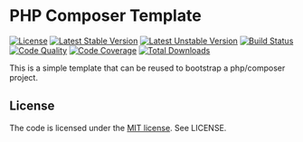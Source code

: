 # PHP Composer Template

[![License](https://poser.pugx.org/exolnet/%project-name%/license.svg)](https://packagist.org/packages/exolnet/%project-name%)
[![Latest Stable Version](https://poser.pugx.org/exolnet/%project-name%/v/stable.svg)](https://packagist.org/packages/exolnet/%project-name%)
[![Latest Unstable Version](https://poser.pugx.org/exolnet/%project-name%/v/unstable.svg)](https://packagist.org/packages/exolnet/%project-name%)
[![Build Status](https://img.shields.io/travis/exolnet/%project-name%.svg)](https://travis-ci.org/exolnet/%project-name%)
[![Code Quality](https://img.shields.io/scrutinizer/g/exolnet/%project-name%.svg)](https://scrutinizer-ci.com/g/exolnet/%project-name%/code-structure)
[![Code Coverage](https://img.shields.io/scrutinizer/coverage/g/exolnet/%project-name%.svg)](https://scrutinizer-ci.com/g/exolnet/%project-name%)
[![Total Downloads](https://img.shields.io/packagist/dt/exolnet/%project-name%.svg)](https://packagist.org/packages/exolnet/%project-name%)

This is a simple template that can be reused to bootstrap a php/composer project.


## License

The code is licensed under the [MIT license](http://choosealicense.com/licenses/mit/). See LICENSE.